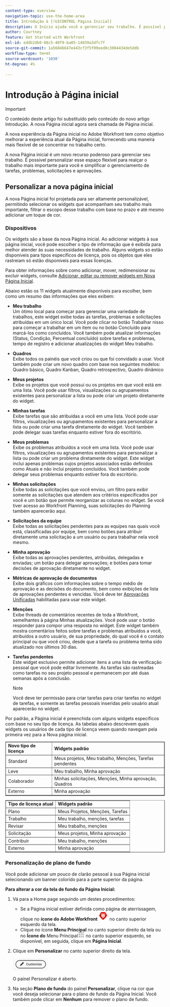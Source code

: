 ```yaml
---
content-type: overview
navigation-topic: use-the-home-area
title: Introdução à [!UICONTROL Página Inicial]
description: O Início ajuda você a gerenciar seu trabalho. É possível personalizar esse espaço flexível para realçar o trabalho mais importante para você e simplificar o gerenciamento de tarefas, problemas, solicitações e aprovações.
author: Courtney
feature: Get Started with Workfront
exl-id: eddb2db0-88c5-40f9-ba05-14839a3dfc7f
source-git-commit: 1a56846647e443cf3f5f09eed8c3084434de5ddb
workflow-type: tm+mt
source-wordcount: '1030'
ht-degree: 4%

---
```


# Introdução à Página inicial

<!--Audited: 12/2023-->

>[!IMPORTANT]
>
>O conteúdo deste artigo foi substituído pelo conteúdo do novo artigo Introdução. A nova Página inicial agora será chamada de Página inicial.

A nova experiência da Página inicial no Adobe Workfront tem como objetivo melhorar a experiência atual da Página inicial, fornecendo uma maneira mais flexível de se concentrar no trabalho certo.

A nova Página inicial é um novo recurso poderoso para gerenciar seu trabalho. É possível personalizar esse espaço flexível para realçar o trabalho mais importante para você e simplificar o gerenciamento de tarefas, problemas, solicitações e aprovações.

## Personalizar a nova página inicial

A nova Página inicial foi projetada para ser altamente personalizável, permitindo selecionar os widgets que acompanham seu trabalho mais importante, filtrar o escopo desse trabalho com base no prazo e até mesmo adicionar um toque de cor.

### Dispositivos

Os widgets são a base da nova Página inicial. Ao adicionar widgets à sua página inicial, você pode escolher o tipo de informação que é exibida para melhor atender às suas necessidades de trabalho. Alguns widgets só estão disponíveis para tipos específicos de licença, pois os objetos que eles rastreiam só estão disponíveis para essas licenças.

Para obter informações sobre como adicionar, mover, redimensionar ou excluir widgets, consulte [Adicionar, editar ou remover widgets em Nova Página Inicial](/help/quicksilver/workfront-basics/using-home/using-the-home-area/add-edit-remove-widgets-in-new-home.md).

Abaixo estão os 11 widgets atualmente disponíveis para escolher, bem como um resumo das informações que eles exibem:

* **Meu trabalho**\
    Um ótimo local para começar para gerenciar uma variedade de trabalhos, este widget exibe todas as tarefas, problemas e solicitações atribuídas em um único local. Você pode clicar no botão Trabalhar nisso para começar a trabalhar em um item ou no botão Concluído para marcá-los como concluídos. Você também pode atualizar informações (Status, Condição, Percentual concluído) sobre tarefas e problemas, tempo de registro e adicionar atualizações do widget Meu trabalho.

* **Quadros**\
    Exibe todos os painéis que você criou ou que foi convidado a usar. Você também pode criar um novo quadro com base nos seguintes modelos: Quadro básico, Quadro Kanban, Quadro retrospectivo, Quadro dinâmico

* **Meus projetos**\
    Exibe os projetos que você possui ou os projetos em que você está em uma lista. Você pode usar filtros, visualizações ou agrupamentos existentes para personalizar a lista ou pode criar um projeto diretamente do widget.

* **Minhas tarefas**\
    Exibe tarefas que são atribuídas a você em uma lista. Você pode usar filtros, visualizações ou agrupamentos existentes para personalizar a lista ou pode criar uma tarefa diretamente do widget. Você também pode delegar suas tarefas enquanto estiver fora do escritório.

* **Meus problemas**\
    Exibe os problemas atribuídos a você em uma lista. Você pode usar filtros, visualizações ou agrupamentos existentes para personalizar a lista ou pode criar um problema diretamente do widget. Este widget inclui apenas problemas cujos projetos associados estão definidos como Atuais e não inclui projetos concluídos. Você também pode delegar seus problemas enquanto estiver fora do escritório.

* **Minhas solicitações**\
    Exibe todas as solicitações que você enviou, um filtro para exibir somente as solicitações que atendem aos critérios especificados por você e um botão que permite reorganizar as colunas no widget. Se você tiver acesso ao Workfront Planning, suas solicitações do Planning também aparecerão aqui.


* **Solicitações da equipe**\
    Exibe todas as solicitações pendentes para as equipes nas quais você está, classificadas por equipe, bem como botões para atribuir diretamente uma solicitação a um usuário ou para trabalhar nela você mesmo.

* **Minha aprovação**\
    Exibe todas as aprovações pendentes, atribuídas, delegadas e enviadas; um botão para delegar aprovações; e botões para tomar decisões de aprovação diretamente no widget.

* **Métricas de aprovação de documentos**\
        Exibe dois gráficos com informações sobre o tempo médio de aprovação e as decisões do documento, bem como exibições de lista de aprovações pendentes e vencidas. Você deve ter [Aprovações Unificadas](/help/quicksilver/review-and-approve-work/document-reviews-and-approvals/document-approvals-overview.md) habilitadas para usar este widget.

* **Menções**\
    Exibe threads de comentários recentes de toda a Workfront, semelhantes à página Minhas atualizações. Você pode usar o botão responder para compor uma resposta no widget. Este widget também mostra comentários feitos sobre tarefas e problemas atribuídos a você, atribuídos a outro usuário, de sua propriedade, do qual você é o contato principal ou que você criou, desde que a tarefa ou problema tenha sido atualizado nos últimos 30 dias.

* **Tarefas pendentes**\
    Este widget exclusivo permite adicionar itens a uma lista de verificação pessoal que você pode editar livremente. As tarefas são rastreadas como tarefas no seu projeto pessoal e permanecem por até duas semanas após a conclusão.

  >[!NOTE]
  >
  >Você deve ter permissão para criar tarefas para criar tarefas no widget de tarefas, e somente as tarefas pessoais inseridas pelo usuário atual aparecerão no widget.

Por padrão, a Página inicial é preenchida com alguns widgets específicos com base no seu tipo de licença. As tabelas abaixo descrevem quais widgets os usuários de cada tipo de licença veem quando navegam pela primeira vez para a Nova página inicial.

<table border="1" class="inlineTable">
    <tr>
        <td><b>Novo tipo de licença</b></td>
        <td><b>Widgets padrão</b></td>
    </tr>
    <tr>
        <td>Standard</td>
        <td>Meus projetos, Meu trabalho, Menções, Tarefas pendentes</td>
    </tr>
    <tr>
        <td>Leve</td>
        <td>Meu trabalho, Minha aprovação</td>
    </tr>
    <tr>
        <td>Colaborador</td>
        <td>Minhas solicitações, Menções, Minha aprovação, Quadros</td>
    </tr>
    <tr>
        <td>Externo</td>
        <td>Minha aprovação</td>
    </tr>
</table>

<table border="1" class="inlineTable">
    <tr>
        <td><b>Tipo de licença atual</b></td>
        <td><b>Widgets padrão</b></td>
    </tr>
    <tr>
        <td>Plano</td>
        <td>Meus Projetos, Menções, Tarefas</td>
    </tr>
    <tr>
        <td>Trabalho</td>
        <td>Meu trabalho, menções, tarefas</td>
    </tr>
    <tr>
        <td>Revisar</td>
        <td>Meu trabalho, menções</td>
    </tr>
    <tr>
        <td>Solicitação</td>
        <td>Meus projetos, Minha aprovação</td>
    </tr>
    <tr>
        <td>Contribuir</td>
        <td>Meu trabalho, menções</td>
    </tr>
    <tr>
        <td>Externo</td>
        <td>Minha aprovação</td>
    </tr>
</table>

### Personalização de plano de fundo

Você pode adicionar um pouco de clarão pessoal à sua Página inicial selecionando um banner colorido para a parte superior da página.

**Para alterar a cor da tela de fundo da Página Inicial:**

1. Vá para a Home page seguindo um destes procedimentos:

   * Se a Página inicial estiver definida como página de aterrissagem, clique no **ícone do Adobe Workfront** ![ícone do Adobe Workfront](assets/home-icon-30x29.png) no canto superior esquerdo da tela.
   * Clique no ícone **Menu Principal** no canto superior direito da tela ou no **Ícone do** Menu Principal![Ícone do &#x200B;](assets/main-menu-icon.png) no canto superior esquerdo, se disponível, em seguida, clique em **Página Inicial**.

1. Clique em **Personalizar** no canto superior direito da tela.

   ![Botão Personalizar](assets/customize-button.png)

   O painel Personalizar é aberto.

1. Na seção **Plano de fundo** do painel **Personalizar**, clique na cor que você deseja selecionar para o plano de fundo da Página Inicial. Você também pode clicar em **Nenhum** para remover o plano de fundo.















<!--
Home helps you manage your work. You can customize this flexible space to highlight the work that is most important to you and streamline your task, issue, request, and approval management.

## Customize Home

Home is designed to be highly customizable, allowing you to select the widgets that track your most important work, filter the scope of that work based on when it's due, and even add a splash of color.

### Background customization

You can add a bit of personal flare to your Home page by selecting a colorful banner for the top of the page.

**To change the color of your Home background:**

1. Go to your Home page, by doing one of the following: 

    * If Home is set as your landing page, click the **Adobe Workfront** icon ![Adobe Workfront Icon](../new-home/assets/home-icon-30x29.png) in the upper-left corner of your screen.
    * Click the **Main Menu** icon in the upper-right corner of the screen, or the **Main Menu** icon ![Main Menu Icon](../new-home/assets/main-menu-icon-left-nav.png) in the upper-left corner, if available, then click **Home**.

1. Click **Customize** at the upper-right corner of the screen.

    ![Customize Button](../new-home/assets/customize-button.png)

    The Customize panel opens. 

1. In the **Background** section of the **Customize** panel, click the color you would like to select for your Home background. You can also click **None** to remove the background.

## Manage you work

### Add Widgets

Widgets are the foundation of the new Home. By adding widgets to your Home page, you can choose the type of information that displays to best meet your work needs. Some widgets are only available to specific license types, as the objects they track are only available to those licenses. 

For information on adding, moving, resizing, or deleting widgets, see [Add, edit, or remove widgets in Home](/help/quicksilver/workfront-basics/using-home/using-the-home-area/add-edit-remove-widgets-in-new-home.md).

-->
